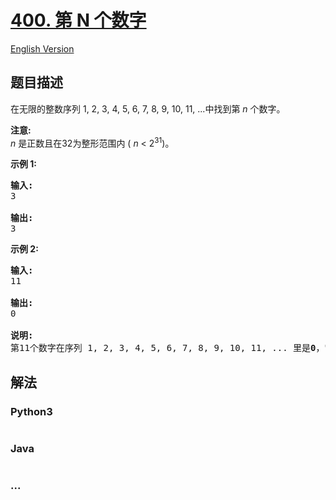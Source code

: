 # [400. 第 N 个数字](https://leetcode-cn.com/problems/nth-digit)

[English Version](/solution/0400-0499/0400.Nth%20Digit/README_EN.md)

## 题目描述

<!-- 这里写题目描述 -->
<p>在无限的整数序列&nbsp;1, 2, 3, 4, 5, 6, 7, 8, 9, 10, 11, ...中找到第&nbsp;<em>n&nbsp;</em>个数字。</p>

<p><strong>注意:</strong><br />
<em>n&nbsp;</em>是正数且在32为整形范围内&nbsp;(&nbsp;<em>n</em> &lt; 2<sup>31</sup>)。</p>

<p><strong>示例 1:</strong></p>

<pre>
<strong>输入:</strong>
3

<strong>输出:</strong>
3
</pre>

<p><strong>示例 2:</strong></p>

<pre>
<strong>输入:</strong>
11

<strong>输出:</strong>
0

<strong>说明:</strong>
第11个数字在序列 1, 2, 3, 4, 5, 6, 7, 8, 9, 10, 11, ... 里是<strong>0</strong>，它是10的一部分。
</pre>

## 解法

<!-- 这里可写通用的实现逻辑 -->

<!-- tabs:start -->

### **Python3**

<!-- 这里可写当前语言的特殊实现逻辑 -->

```python

```

### **Java**

<!-- 这里可写当前语言的特殊实现逻辑 -->

```java

```

### **...**

```

```

<!-- tabs:end -->
